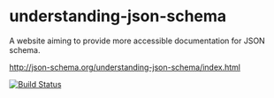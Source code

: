 understanding-json-schema
=========================

A website aiming to provide more accessible documentation for JSON schema.

http://json-schema.org/understanding-json-schema/index.html

[![Build Status](https://travis-ci.org/json-schema-org/understanding-json-schema.png)](https://travis-ci.org/json-schema-org/understanding-json-schema)
